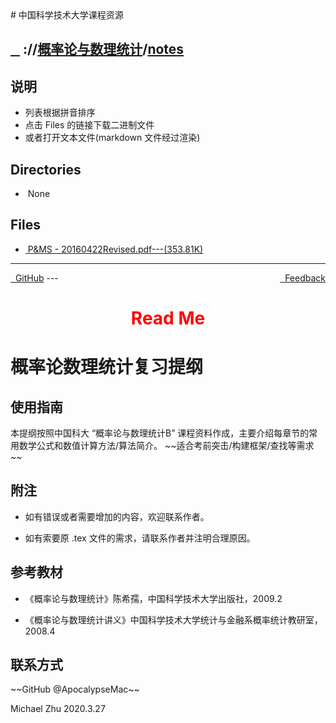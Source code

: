 
<head>
    <meta http-equiv="content-type" content="text/html; charset=utf-8">
    <link rel="stylesheet" href="https://use.fontawesome.com/releases/v5.8.1/css/all.css" integrity="sha384-50oBUHEmvpQ+1lW4y57PTFmhCaXp0ML5d60M1M7uH2+nqUivzIebhndOJK28anvf" crossorigin="anonymous">
    <title> 中国科学技术大学课程资源</title>
</head>
# 中国科学技术大学课程资源

<div>
  <h2>
    <a href="../index.html">&nbsp;&nbsp;<i class="fas fa-backward"></i>&nbsp;</a>
    :/<a href="../../index.html"><i class="fas fa-home"></i></a>/<a href="../index.html">概率论与数理统计</a>/<a href="index.html">notes</a>
  </h2>
</div>

## 说明
- 列表根据拼音排序
- 点击 Files 的链接下载二进制文件
- 或者打开文本文件(markdown 文件经过渲染)

<h2> Directories &nbsp; <a href="http://downgit.zhoudaxiaa.com/#/home?url=https://github.com/USTC-Resource/USTC-Course/tree/master/概率论与数理统计/notes" style="color:red;text-decoration:underline;" target="_black"><i class="fas fa-download"></i></a></h2>

<ul><li><i class="fas fa-meh"></i>&nbsp;None</li></ul>

## Files
<ul><li><a href="https://raw.githubusercontent.com/USTC-Resource/USTC-Course/master/概率论与数理统计/notes/P&MS - 20160422Revised.pdf"><i class="fas fa-file-pdf"></i>&nbsp;P&MS - 20160422Revised.pdf---(353.81K)</a></li></ul>

---
<div style="text-decration:underline;display:inline">
  <a href="https://github.com/USTC-Resource/USTC-Course.git" target="_blank" rel="external"><i class="fab fa-github"></i>&nbsp; GitHub</a>
  <a href="mailto:&#122;huheqin1@gmail.com?subject=反馈与建议" style="float:right" target="_blank" rel="external"><i class="fas fa-envelope"></i>&nbsp; Feedback</a>
</div>
---

<h1 style="color:red;text-align:center;">Read Me</h1>
<h1 id="_1">概率论数理统计复习提纲</h1>
<h2 id="_2">使用指南</h2>
<p>本提纲按照中国科大 “概率论与数理统计B” 课程资料作成，主要介绍每章节的常用数学公式和数值计算方法/算法简介。 ~~适合考前突击/构建框架/查找等需求~~</p>
<h2 id="_3">附注</h2>
<ul>
<li>
<p>如有错误或者需要增加的内容，欢迎联系作者。</p>
</li>
<li>
<p>如有索要原 .tex 文件的需求，请联系作者并注明合理原因。</p>
</li>
</ul>
<h2 id="_4">参考教材</h2>
<ul>
<li>
<p>《概率论与数理统计》陈希孺，中国科学技术大学出版社，2009.2</p>
</li>
<li>
<p>《概率论与数理统计讲义》中国科学技术大学统计与金融系概率统计教研室，2008.4</p>
</li>
</ul>
<h2 id="_5">联系方式</h2>
<p>~~GitHub @ApocalypseMac~~</p>
<p>Michael Zhu
2020.3.27</p>
